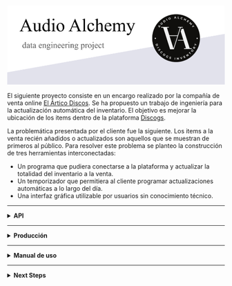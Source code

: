 ![portada](https://github.com/jvr0/AudioAlchemy/blob/main/img/portada.png)

El siguiente proyecto consiste en un encargo realizado por la compañía de venta online [El Ártico Discos](https://www.discogs.com/es/seller/elarticodiscos/profile "El Ártico Discos"). Se ha propuesto un trabajo de ingeniería para la actualización automática del inventario. El objetivo es mejorar la ubicación de los items dentro de la plataforma [Discogs](https://www.discogs.com/es/ "Discogs").

La problemática presentada por el cliente fue la siguiente. Los items a la venta recién añadidos o actualizados son aquellos que se muestran de primeros al público. Para resolver este problema se planteo la construcción de tres herramientas interconectadas: 
- Un programa que pudiera conectarse a la plataforma y actualizar la totalidad del inventario a la venta.
- Un temporizador que permitiera al cliente programar actualizaciones automáticas a lo largo del día.
- Una interfaz gráfica utilizable por usuarios sin conocimiento técnico.

---

<details>
<summary><strong>API</strong></summary>
<br>

#### Validación app <a name="validacion"></a>

El primer paso para la utilización de la api es la creación de una app en la: [web developer Discogs](https://www.discogs.com/es/settings/developers "web developer Discogs"). A continuación será necesario validar esta APP. Para mayor información de cómo validar la app ver el notebook [authorization](https://github.com/jvr0/AudioAlchemy/blob/main/notebooks/authorization.ipynb "authorization.ipynb"). Si fuera necesaria más documentación sobre esta API se puede encontrar en el siguiente [enlace](https://www.discogs.com/developers/# "enlace"). A continuación la estructura de la variable auth:

<details>
<summary>Estructura de Auth</summary>
<br>

```python
oauth = OAuth1(
        key],
        client_secret=secret],
        resource_owner_key=access_oauth_token,
        resource_owner_secret=access_oauth_token_secret,
        verifier=oauth_verifier
        )
```
</details>

#### Endpoints <a name="endpoints"></a>
Los endpoints utilizados para este proyecto son aquellos relacionados con el manejo y actualización del inventario. A continuación los ejemplos de uso. Para más información sobre el uso de los endpoints: [SRC](https://github.com/jvr0/AudioAlchemy/blob/main/src/support_API.py "SRC")

<details>
<summary>descarga_inventario</summary>
<br>

```python
def descarga_inventario(): # función que llama a la API, obtiene una url, descarga el contenido y lo transforma en un csv

    # Obtención del url del último inventario
    url = 'https://api.discogs.com/inventory/export'

    res = req.get(url, auth=oauth)

    url_inv= res.json()['items'][-1]['download_url']
    fecha = res.json()['items'][-1]['created_ts']

    # descarga del ZIP
    res = req.get(url_inv, auth=oauth)

    # escritura del archivo
    if res.status_code == 200:
        zip_file = zipfile.ZipFile(io.BytesIO(res.content))

        # guardamos nombre del archivo dentro del ZIP
        csv_file = zip_file.namelist()[0]

        csv_data = zip_file.read(csv_file).decode('utf-8')

        # guardamos el archivo csv
        with open('data/inventario.csv', 'w', encoding='utf-8') as f:
            f.write(csv_data)
        print(f"CSV updated as: 'inventario.csv' created on: {fecha}")
    else:
        print('Something is wrong', res.status_code)
```
</details>

<details>
<summary>descarga_streamlit</summary>
<br>

```python
def descarga_streamlit(): # función que llama a la API, obtiene una url, descarga el contenido en streamlit

    # Obtención del url del último inventario
    url = 'https://api.discogs.com/inventory/export'

    res = req.get(url, auth=oauth)

    url_inv= res.json()['items'][0]['download_url']

    # descarga del ZIP
    res = req.get(url_inv, auth=oauth)

    # escritura
    if res.status_code == 200:
        zip_file = zipfile.ZipFile(io.BytesIO(res.content))

        # Guardamos el nombre del archivo CSV dentro del ZIP
        csv_file = zip_file.namelist()[0]

        # Extraemos el contenido del archivo CSV
        content = zip_file.read(csv_file).decode('utf-8')

        return content
    else:
        return None
```
</details>

<details>
<summary>modificacion_precio_resta</summary>
<br>

```python
def modificacion_precio_resta(paquete): # función para crear csv de subida

    df = pd.read_csv('data/inventario.csv') # importamos csv

    upload = df[df.status == 'For Sale'] # solo items a la venta

    upload = upload.sample(n=paquete) # se seleccionan dos items aleatorios del inventario

    upload = upload[['listing_id','release_id', 'price']] # dejamos solo las columnas que interesan
    
    upload.price = upload.price - 0.01 # realizamos una pequeña modificación

    upload.price.round(2)

    upload.to_csv('data/upload.csv', sep=',', index=False) # exportamos

    if os.path.exists('data/upload.csv'):
        return ("File was successfully saved", "\n" ,upload[['listing_id','release_id', 'price']])
    else:
        return ('something went wrong saving the file')
```
</details>

<details>
<summary>lanzamiento_precio_resta</summary>
<br>

```python
def lanzamiento_precio_resta (paquete):
    modificacion_precio_resta(paquete)

    url = 'https://api.discogs.com/inventory/upload/change' # url para actualización

    csv_file_path = 'data/upload.csv' # camino hacía los datos

    files = {'upload': ('upload.csv', open(csv_file_path, 'rb'), 'text/csv')} # apertura para lanzamiento

    res = req.post(url, auth=oauth, files=files) # envió a la API

    if res.status_code == 200:
        return ('!!Actualización exitosa¡¡ Tienes otras ', res.headers['X-Discogs-Ratelimit-Remaining'], 'llamadas.')
    else:
        return ('Something is wrong', res.status_code)
```
</details>

<details>
<summary>lanzamiento_programado</summary>
<br>

```python
def lanzamiento_programado(paquete):

    nuevo_inventario() # llamada para pedir un nuevo inventario

    time.sleep(10)

    descarga_inventario() # llamada para descargar el nuevo inventario

    time.sleep(5)

    elegir = random.randint(1,2) # selección aleatoria del tipo de lanzamiento
    if elegir == 1:
        lanzamiento_precio_resta(paquete) # lanzamiento de resta .01
    else:
        lanzamiento_precio_aumento(paquete) # lanzamiento de suma .01

    print(elegir) # índica que tipo de lanzamiento se ha llevado a cabo
    
    return '¡Actualización correctamente programada!'
```
</details>

#### Formato de Archivos <a name="archivos"></a>
A la hora de la recepción y envío de archivos en la API se debe tener en cuenta lo siguiente:

<details>
<summary>Consideraciones sobre archivos</summary>
<br>

1. El archivo recibido en el endpoint ```url = 'https://api.discogs.com/inventory/export'``` será un ZIP, por lo que es necesaria la librería ```zipfile``` para poder descomprimirlo y abrirlo.
2. El archivo enviado para actualizar archivos al endpoint ```url = 'https://api.discogs.com/inventory/upload/change'``` debe ser un csv que previamente haya sido abierto en nuestro código.
3. El archivo csv enviado requería que se siguiera estrictamente el siguiente formato ```listing_id,release_id,price``` siendo price la columna que se desea modificar entre las opciones que se pueden encontrar en la documentación de la propia API.
</details>

#### Flujo de datos <a name="Flujo"></a>

<details>
<summary>Flujo de datos</summary>
<br>

![portada](https://github.com/jvr0/AudioAlchemy/blob/main/img/diagrama.png)

</details>

</details>

---

<details>
<summary><strong>Producción</strong></summary>
<br>

Para la puesta en producción de este proyecto se ha optado por realizar el deploy utilizando las herramientas propias de [Streamlit](https://streamlit.io "Streamlit"). Esta plataforma permite una producción sencilla y gratuita donde presentar proyectos sin perder las funcionalidades que estos puedan tener en un despliegue local.

#### Streamlit <a name="streamlit"></a>

La puesta en producción ha seguido los pasos marcados por la propia plataforma, utilizando las herramientas que esta ofrece. Recodrdemos que nuestro objetivo era poder enviarle a nuestro cliente una url funcional donde él pudierá iniciar el programa desde su máquina. Para complir con esta propuesta se han hecho leves modificaciones en el código que permitan la funcionalidad online del programa. Algunas de estas moficiaciones han sido: cambio de rutas o leves cambios en la configuración de las funciones.

**Seguridad y Secretos** Debido al carácter privado de este proyecto se ha buscado la implementación de dos tipos de seguridad. En primer lugar se ha utilizado, en la creación del streamlit, el uso de una contraseña para permitir al usuario el acceso a la información y funcionalidad. Y, en segundo lugar, se ha utilizado el apartado de secretos ofrecido por streamlit para el almacenamiento de los tokens necesarios por la API.

**Ejecutable** Por último se ha utilizado la herramienta nativefier para la creación de un ejecutable fácilmente transferible. Se ha añadido el logotipo del proyecto y se han creado versiones tanto para Mac como para Windows.
</details>

--- 

<details>
<summary><strong>Manual de uso</strong></summary>
<br>

Para la correcta utilización de este software es necesario tener en cuenta las siguientes cuestiones:
1. Los inventarios se actualizan de forma dinámica dentro de la memoria de la web. Esto es, se necesita actualizar el inventario a través del botón ```Preparar descarga inventario``` para operar con el inventario actualizado.
2. Cuando se realizan actualizaciones programadas no es necesario actualizar el inventario. Se realiza de forma automática a través de la función escrita.
3. El tamaño del paquete enviado hace referencia a los items aleatorios que se seleccionarán para su actualización en Discogs. Darle a este parámetro la totalidad del inventario selecciona todos los items.
4. El funcionamiento de las actualizaciones programadas sigue una lógica de azar para seleccionar el tipo de envió. Selecciona a un 50/50 de probabilidades si suma o resta al precio, con el tiempo se estabilizará dejando el precio inalterado pero con los productos actualizados.
5. Aunque nuestra plataforma realiza el procesamiento y envio de datos en un corto periodo de tiempo (45-90 segundos) es necesario tener en cuenta que Discogs también debe realizar su propio procesamiento. Esto se debe tener en consideración a la hora de programar actualizaciones.
</details>

---

<details>
<summary><strong>Next Steps</strong></summary>
<br>

1. Mejoras de seguridad.
2. Mejoras de funcionalidad y calidad visual.
3. Creación de una base de datos en la nube.
4. Posibilidad de construir una interfaz gráfica local.
5. Puesta en producción con AWS.

</details>